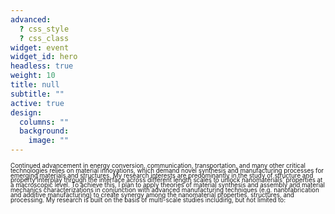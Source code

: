 ```yaml
---
advanced:
  ? css_style
  ? css_class
widget: event
widget_id: hero
headless: true
weight: 10
title: null
subtitle: ""
active: true
design:
  columns: ""
  background:
    image: ""
---
```

<span style="font-size: 0.7em; line-height: 0.8;">Continued advancement in energy conversion, communication, transportation, and many other critical technologies relies on material innovations, which demand novel synthesis and manufacturing processes for emerging materials and structures. My research interests are predominantly in the study of structure and property interplay through the interface across different length scales to unlock nanomaterials’ properties at a macroscopic level. To achieve this, I plan to apply theories of material synthesis and assembly and material mechanics characterizations in conjunction with advanced manufacturing techniques (e.g. nanofabrication and additive manufacturing) to create synergy among the nanomaterial properties, structures, and processing. My research is built on the basis of multi-scale studies including, but not limited to:</span>

